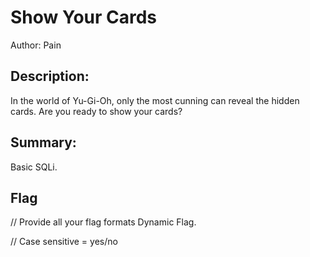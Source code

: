 # Show Your Cards
Author: Pain
 
## Description:
In the world of Yu-Gi-Oh, only the most cunning can reveal the hidden cards. Are you ready to show your cards?

## Summary:
Basic SQLi.

## Flag
// Provide all your flag formats 
Dynamic Flag.

// Case sensitive = yes/no